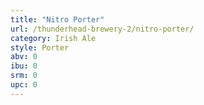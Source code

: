 ```yaml
---
title: "Nitro Porter"
url: /thunderhead-brewery-2/nitro-porter/
category: Irish Ale
style: Porter
abv: 0
ibu: 0
srm: 0
upc: 0
---
```


